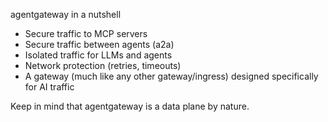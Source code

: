 agentgateway in a nutshell

* Secure traffic to MCP servers
* Secure traffic between agents (a2a)
* Isolated traffic for LLMs and agents
* Network protection (retries, timeouts)
* A gateway (much like any other gateway/ingress) designed specifically for AI traffic

Keep in mind that agentgateway is a data plane by nature.
